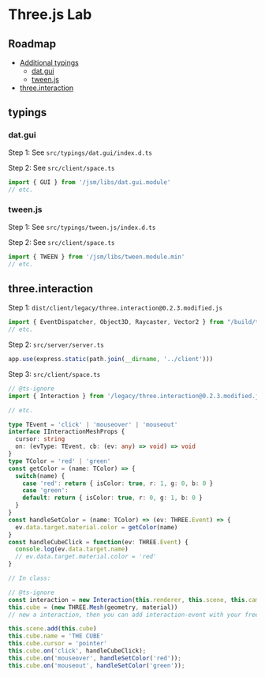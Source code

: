 # Three.js Lab

## Roadmap
- [Additional typings](#typings)
  - [dat.gui](#dat.gui)
  - [tween.js](#tween.js)
- [three.interaction](#three.interaction)

## typings
### dat.gui
Step 1: See `src/typings/dat.gui/index.d.ts`

Step 2: See `src/client/space.ts`
```js
import { GUI } from '/jsm/libs/dat.gui.module'
// etc.
```

### tween.js
Step 1: See `src/typings/tween.js/index.d.ts`

Step 2: See `src/client/space.ts`
```js
import { TWEEN } from '/jsm/libs/tween.module.min'
// etc.
```

## three.interaction
Step 1: `dist/client/legacy/three.interaction@0.2.3.modified.js`
```js
import { EventDispatcher, Object3D, Raycaster, Vector2 } from "/build/three.module.js"
// etc.
```
Step 2: `src/server/server.ts`
```js
app.use(express.static(path.join(__dirname, '../client')))
```
Step 3: `src/client/space.ts`
```ts
// @ts-ignore
import { Interaction } from '/legacy/three.interaction@0.2.3.modified.js';

// etc.

type TEvent = 'click' | 'mouseover' | 'mouseout'
interface IInteractionMeshProps {
  cursor: string
  on: (evType: TEvent, cb: (ev: any) => void) => void
}
type TColor = 'red' | 'green'
const getColor = (name: TColor) => {
  switch(name) {
    case 'red': return { isColor: true, r: 1, g: 0, b: 0 }
    case 'green':
    default: return { isColor: true, r: 0, g: 1, b: 0 }
  }
}
const handleSetColor = (name: TColor) => (ev: THREE.Event) => {
  ev.data.target.material.color = getColor(name)
}
const handleCubeClick = function(ev: THREE.Event) {
  console.log(ev.data.target.name)
  // ev.data.target.material.color = 'red'
}

// In class:

// @ts-ignore
const interaction = new Interaction(this.renderer, this.scene, this.camera);
this.cube = (new THREE.Mesh(geometry, material))
// new a interaction, then you can add interaction-event with your free style

this.scene.add(this.cube)
this.cube.name = 'THE CUBE'
this.cube.cursor = 'pointer'
this.cube.on('click', handleCubeClick);
this.cube.on('mouseover', handleSetColor('red'));
this.cube.on('mouseout', handleSetColor('green'));
```
